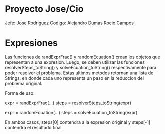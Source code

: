 # Proyecto Jose/Cio

Jefe: Jose Rodriguez
Codigo: Alejandro Dumas
        Rocio Campos
        
# Expresiones

Las funciones de randExprFrac() y randomEcuation() crean los objetos que representan a una expresion.
Luego, se deben utilizar las funciones resolverSteps_toString() y solveEcuation_toString() respectivamente
para poder resolver el problema. Estas ultimos metodos retornan una lista de Strings, en donde cada uno
representa un paso en la reduccion del problema original.
 
Forma de uso:

expr = randExprFrac(...)
steps = resolverSteps_toString(expr)

expr = randomEcuation(...)
steps = solveEcuation_toString(expr)

En ambos casos, steps[0] contendra a la expresion original y steps[-1] contendra el resultado final

